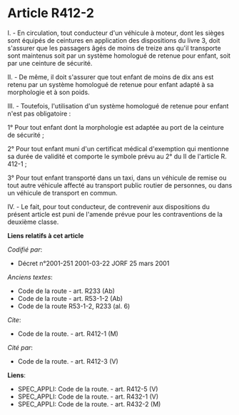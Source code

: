 # Article R412-2

I. - En circulation, tout conducteur d'un véhicule à moteur, dont les sièges sont équipés de ceintures en application des
dispositions du livre 3, doit s'assurer que les passagers âgés de moins de treize ans qu'il transporte sont maintenus soit
par un système homologué de retenue pour enfant, soit par une ceinture de sécurité.

II. - De même, il doit s'assurer que tout enfant de moins de dix ans est retenu par un système homologué de retenue pour
enfant adapté à sa morphologie et à son poids.

III. - Toutefois, l'utilisation d'un système homologué de retenue pour enfant n'est pas obligatoire :

1° Pour tout enfant dont la morphologie est adaptée au port de la ceinture de sécurité ;

2° Pour tout enfant muni d'un certificat médical d'exemption qui mentionne sa durée de validité et comporte le symbole prévu
au 2° du II de l'article R. 412-1 ;

3° Pour tout enfant transporté dans un taxi, dans un véhicule de remise ou tout autre véhicule affecté au transport public
routier de personnes, ou dans un véhicule de transport en commun.

IV. - Le fait, pour tout conducteur, de contrevenir aux dispositions du présent article est puni de l'amende prévue pour les
contraventions de la deuxième classe.

**Liens relatifs à cet article**

_Codifié par_:

  - Décret n°2001-251 2001-03-22 JORF 25 mars 2001

_Anciens textes_:

  - Code de la route - art. R233 (Ab)
  - Code de la route - art. R53-1-2 (Ab)
  - Code de la route R53-1-2, R233 (al. 6)

_Cite_:

  - Code de la route. - art. R412-1 (M)

_Cité par_:

  - Code de la route. - art. R412-3 (V)

**Liens**:

  - SPEC_APPLI: Code de la route. - art. R412-5 (V)
  - SPEC_APPLI: Code de la route. - art. R432-1 (V)
  - SPEC_APPLI: Code de la route. - art. R432-2 (M)
